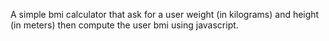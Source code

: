 A simple bmi calculator that ask for a user weight (in kilograms) and height (in meters) then compute the user bmi using javascript.
